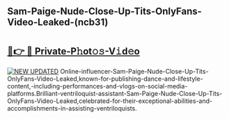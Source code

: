 ## Sam-Paige-Nude-Close-Up-Tits-OnlyFans-Video-Leaked-(ncb31)


# <h2><a href="https://mediaupload.pro?-19M">🔗👉 🔴 Private-P𝚑ot𝚘𝚜-V𝚒d𝚎o</a></h2>

[![NEW UPDATED](https://i.imgur.com/0qMVB7G.gif)](https://mediaupload.pro?-19M)
Online-influencer-Sam-Paige-Nude-Close-Up-Tits-OnlyFans-Video-Leaked,known-for-publishing-dance-and-lifestyle-content,-including-performances-and-vlogs-on-social-media-platforms.Brilliant-ventriloquist-assistant-Sam-Paige-Nude-Close-Up-Tits-OnlyFans-Video-Leaked,celebrated-for-their-exceptional-abilities-and-accomplishments-in-assisting-ventriloquists.  